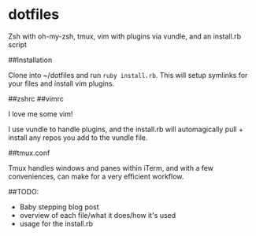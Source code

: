 dotfiles
========

Zsh with oh-my-zsh, tmux, vim with plugins via vundle, and an install.rb script

##Installation

Clone into ~/dotfiles and run `ruby install.rb`.
This will setup symlinks for your files and install vim plugins.

##zshrc
##vimrc

I love me some vim!

I use vundle to handle plugins, and the install.rb will automagically pull + install any repos you add to the vundle file.

##tmux.conf

Tmux handles windows and panes within iTerm, and with a few conveniences, can make for a very efficient workflow.

##TODO:

- Baby stepping blog post
- overview of each file/what it does/how it's used
- usage for the install.rb
